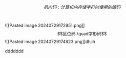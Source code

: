 $$机内码 : 计算机内存储字符时使用的编码$$
<br><br>
![[Pasted image 20240729172951.png]]
$$区位码 \quad字形码$$
![[Pasted image 20240729174823.png]]dhjih

ddddddd